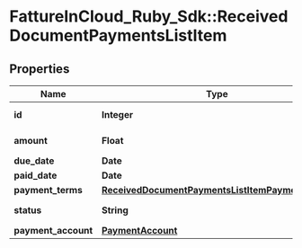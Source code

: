 # FattureInCloud_Ruby_Sdk::ReceivedDocumentPaymentsListItem

## Properties

| Name | Type | Description | Notes |
| ---- | ---- | ----------- | ----- |
| **id** | **Integer** | Unique identifier. | [optional] |
| **amount** | **Float** | Amount of items. | [optional] |
| **due_date** | **Date** | Due date | [optional] |
| **paid_date** | **Date** | Paid date | [optional] |
| **payment_terms** | [**ReceivedDocumentPaymentsListItemPaymentTerms**](ReceivedDocumentPaymentsListItemPaymentTerms.md) |  | [optional] |
| **status** | **String** | Payment status. | [optional] |
| **payment_account** | [**PaymentAccount**](PaymentAccount.md) |  | [optional] |

